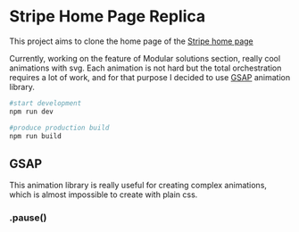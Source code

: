 # Stripe Home Page Replica

This project aims to clone the home page of the [Stripe home page](https://stripe.com)

Currently, working on the feature of Modular solutions section, really cool animations with svg. Each animation is not hard but the total orchestration requires a lot of work, and for that purpose I decided to use [GSAP](https://www.npmjs.com/package/gsap) animation library.

```bash
#start development
npm run dev

#produce production build
npm run build
```

## GSAP

This animation library is really useful for creating complex animations, which is almost impossible to create with plain css.

### .pause()
